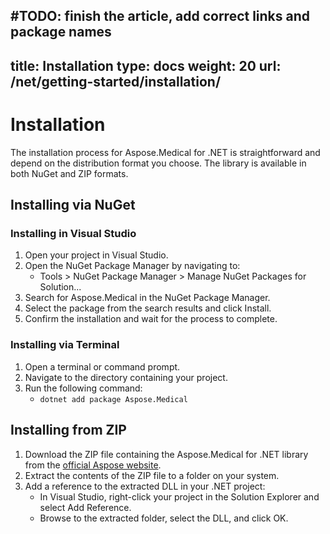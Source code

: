 #TODO: finish the article, add correct links and package names
---
title: Installation
type: docs
weight: 20
url: /net/getting-started/installation/
---

# Installation

The installation process for Aspose.Medical for .NET is straightforward and depend on the distribution format you choose. The library is available in both NuGet and ZIP formats.

## Installing via NuGet

### Installing in Visual Studio

1. Open your project in Visual Studio.
2. Open the NuGet Package Manager by navigating to:
   - Tools > NuGet Package Manager > Manage NuGet Packages for Solution...
3. Search for Aspose.Medical in the NuGet Package Manager.
4. Select the package from the search results and click Install.
5. Confirm the installation and wait for the process to complete.

### Installing via Terminal

1. Open a terminal or command prompt.
2. Navigate to the directory containing your project.
3. Run the following command:
   - `dotnet add package Aspose.Medical`



## Installing from ZIP

1. Download the ZIP file containing the Aspose.Medical for .NET library from the [official Aspose website](https://releases.aspose.com/medical/net/).
2. Extract the contents of the ZIP file to a folder on your system.
3. Add a reference to the extracted DLL in your .NET project:
   - In Visual Studio, right-click your project in the Solution Explorer and select Add Reference.
   - Browse to the extracted folder, select the DLL, and click OK.

